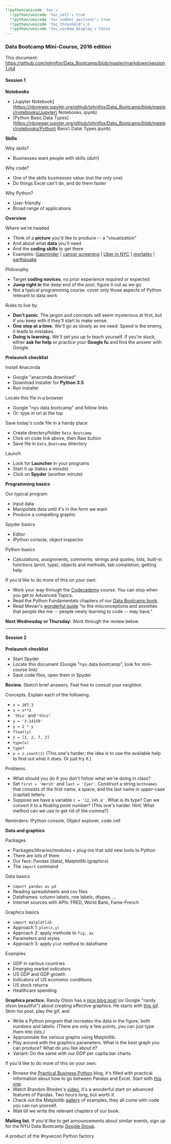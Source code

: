 ```yaml
---
!!python/unicode 'toc':
  !!python/unicode 'toc_cell': true
  !!python/unicode 'toc_number_sections': true
  !!python/unicode 'toc_threshold': 6
  !!python/unicode 'toc_window_display': false
---
```


### Data Bootcamp Mini-Course, 2016 edition

This document:  https://github.com/johnjfox/Data_Bootcamp/blob/master/markdown/session1.md
#### Session 1

**Notebooks**
* [Jupyter Notebook](https://nbviewer.jupyter.org/github/johnjfox/Data_Bootcamp/blob/master/notebooks/Jupyter\ Notebooks..ipynb)
* [Python Basic Data Types](https://nbviewer.jupyter.org/github/johnjfox/Data_Bootcamp/blob/master/notebooks/Python\ Basic\ Data\ Types.ipynb)

**Skills**

Why skills? 
* Businesses want people with skills (duh!)

Why code? 
* One of the skills businesses value (not the only one) 
* Do things Excel can't do, and do them faster

Why Python? 
* User-friendly 
* Broad range of applications

**Overview**

Where we're headed 
* Think of a **picture** you'd like to produce -- a "visualization" 
* And about what **data** you'll need 
* And the **coding skills** to get there 
* Examples:  [Gapminder](http://www.gapminder.org/world/) | [cancer screening](http://www.vox.com/2015/10/28/9631500/does-mammography-work) | [Uber in NYC](http://fivethirtyeight.com/features/uber-is-serving-new-yorks-outer-boroughs-more-than-taxis-are/) | [mortality](http://www.pnas.org/content/early/2015/10/29/1518393112.full.pdf) | [earthquake](https://jawbone.com/blog/napa-earthquake-effect-on-sleep/)

Philosophy  
* Target **coding novices**, no prior experience required or expected 
* **Jump right in** the deep end of the pool, figure it out as we go
* Not a typical programming course:  cover only those aspects of Python relevant to data work

Rules to live by 
* **Don't panic**.  The jargon and concepts will seem mysterious at first, but if you keep with it they'll start to make sense.  
* **One step at a time.**  We'll go as slowly as we need.  Speed is the enemy, it leads to mistakes.  
* **Doing is learning.**  We'll set you up to teach yourself.  If you're stuck, either **ask for help** or practice your **Google fu** and find the answer with Google.

**Prelaunch checklist**

Install Anaconda 
* Google "anaconda download"
* Download installer for **Python 3.5** 
* Run installer

Locate this file in a browser 
* Google "nyu data bootcamp" and follow links 
* Or:  type in url at the top

Save today's code file in a handy place 
* Create directory/folder `Data_Bootcamp` 
* Click on code link above, then Raw button 
* Save file in `Data_Bootcamp` directory

Launch 
* Look for **Launcher** in your programs
* Start it up (takes a minute) 
* Click on **Spyder** (another minute)

**Programming basics**

Our typical program 
* Input data 
* Manipulate data until it's in the form we want 
* Produce a compelling graphic

Spyder basics  
* Editor 
* IPython console, object inspector

Python basics 
* Calculations, assignments, comments, strings and quotes, lists, built-in functions (print, type), objects and methods, tab completion, getting help

If you'd like to do more of this on your own:     
* Work your way through the [Codecademy](https://www.codecademy.com/tracks/python) course.  You can stop when you get to Advanced Topics.     
* Read the Python Fundamentals chapters of our [Data Bootcamp book](https://www.gitbook.com/book/davebackus/test/details).
* Read Mevan's [wonderful guide](https://medium.com/keep-learning-keep-growing/how-i-learned-to-stop-worrying-and-love-the-code-af1a809457c7) "to the misconceptions and anxieties that people like me -- people newly learning to code -- may have."

**Next Wednesday or Thursday:**  Work through the review below.

---

#### Session 2

**Prelaunch checklist**
* Start Spyder
* Locate this document (Google "nyu data bootcamp", look for mini-course link)
* Save code files, open them in Spyder

**Review.**  Sketch brief answers.  Feel free to consult your neighbor.

Concepts.  Explain each of the following:   
* `x = 107.3`
* `x = x**2` 
* `'this'` and `"this"` 
* `y = '3.14159'`
* `y = 2 * y`
* `float(y)` 
* `z = [3, 2, 7, 2]`
* `type(x)`
* `type?`
* `w = z.count(2)` (This one's harder; the idea is to use the available help to find out what it does. Or just try it.)

Problems.  
* What should you do if you don't follow what we're doing in class?  
* Set `first = 'Hersh'` and `last = 'Iyer'`.  Construct a string `bothnames` that consists of the first name, a space, and the last name in upper-case (capital) letters.  
* Suppose we have a variable `z = '12,345.6'`.  What is its type?  Can we convert it to a floating point number?  (This one's harder.  Hint:  What method can we use to get rid of the comma?)

Reminders:  IPython console, Object explorer, code cell

**Data and graphics**

Packages 
* Packages/libraries/modules = plug-ins that add new tools to Python 
* There are lots of them
* Our favs:  Pandas (data), Matplotlib (graphics)
* The `import` command

Data basics 
* `import pandas as pd` 
* Reading spreadsheets and csv files 
* Dataframes:  column labels, row labels, dtypes, ...   
* Internet sources with APIs:  FRED, World Bank, Fama-French  
 
Graphics basics 
* `import matplotlib`
* Approach 1:  `plot(x,y)`
* Approach 2:  apply methods to `fig, ax` 
* Parameters and styles 
* Approach 3:  apply `plot` method to dataframe

Examples 
* GDP in various countries
* Emerging market indicators 
* US GDP and GDP growth 
* Indicators of US economic conditions 
* US stock returns 
* Healthcare spending

**Graphics practice.** 
Randy Olson has a
[nice blog post](http://www.randalolson.com/2014/06/28/how-to-make-beautiful-data-visualizations-in-python-with-matplotlib/) (or Google "randy olson beautiful") about creating effective graphics.
He starts with [this gif](http://gfycat.com/ImprobableFemaleBasenji).
Skim his post, play the gif, and
* Write a Python program that recreates the data in the figure, both numbers and labels.
(There are only a few points, you can just type them into lists.)
* Approximate the various graphs using Matplotlib.
* Play around with the graphics parameters.
What is the best graph you can produce?
What do you like about it?
* Variant:  Do the same with our GDP per capita bar charts.

If you'd like to do more of this on your own:     
* Browse the [Practical Business Python](http://pbpython.com/) blog, it's filled with practical information about how to go between Pandas and Excel.  Start with [this one](http://pbpython.com/excel-pandas-comp.html).
* Watch Brandon Rhodes's [video](https://youtu.be/5JnMutdy6Fw), it's a wonderful start on advanced features of Pandas.  Two hours long, but worth it.  
* Check out the Matplotlib [gallery](http://matplotlib.org/gallery.html) of examples, they all come with code you can run yourself.  
* Wait till we write the relevant chapters of our book.

**Mailing list.**  If you'd like to get announcements about similar events, sign up for the NYU Data Bootcamp [Google Group](https://groups.google.com/forum/#!forum/nyu_data_bootcamp).

A product of the #nyuecon Python factory
